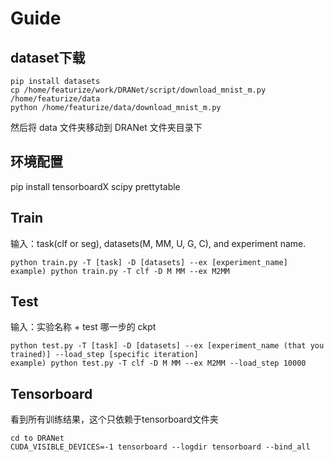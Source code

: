 # Guide

## dataset下载

```
pip install datasets
cp /home/featurize/work/DRANet/script/download_mnist_m.py /home/featurize/data
python /home/featurize/data/download_mnist_m.py
```
然后将 data 文件夹移动到 DRANet 文件夹目录下

## 环境配置

pip install tensorboardX scipy prettytable

## Train

输入：task(clf or seg), datasets(M, MM, U, G, C), and experiment name.
```
python train.py -T [task] -D [datasets] --ex [experiment_name]
example) python train.py -T clf -D M MM --ex M2MM
```

## Test

输入：实验名称 + test 哪一步的 ckpt
```
python test.py -T [task] -D [datasets] --ex [experiment_name (that you trained)] --load_step [specific iteration]
example) python test.py -T clf -D M MM --ex M2MM --load_step 10000
```

## Tensorboard

看到所有训练结果，这个只依赖于tensorboard文件夹
```
cd to DRANet
CUDA_VISIBLE_DEVICES=-1 tensorboard --logdir tensorboard --bind_all
```
